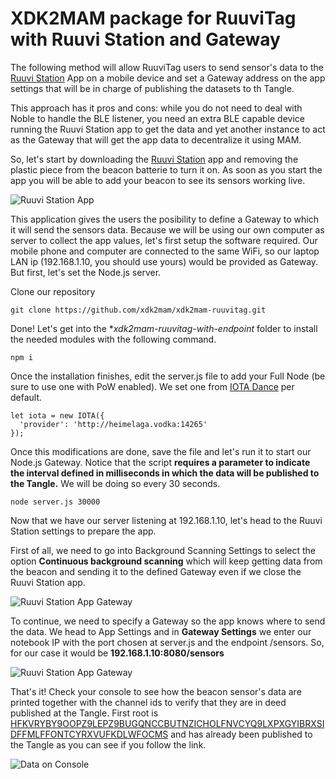 # XDK2MAM package for RuuviTag with Ruuvi Station and Gateway

The following method will allow RuuviTag users to send sensor's data to the [Ruuvi Station](https://play.google.com/store/apps/details?id=com.ruuvi.station&hl=en) App on a mobile device and set a Gateway address on the app settings that will be in charge of publishing the datasets to th Tangle.

This approach has it pros and cons: while you do not need to deal with Noble to handle the BLE listener, you need an extra BLE capable device running the Ruuvi Station app to get the data and yet another instance to act as the Gateway that will get the app data to decentralize it using MAM.

So, let's start by downloading the [Ruuvi Station](https://play.google.com/store/apps/details?id=com.ruuvi.station&hl=en) app and removing the plastic piece from the beacon batterie to turn it on.
As soon as you start the app you will be able to add your beacon to see its sensors working live.

![Ruuvi Station App](https://xdk2mam.io/assets/images/ruuvitag_1.png)

This application gives the users the posibility to define a Gateway to which it will send the sensors data. Because we will be using our own computer as server to collect the app values, let's first setup the software required. 
Our mobile phone and computer are connected to the same WiFi, so our laptop LAN ip (192.168.1.10, you should use yours) would be provided as Gateway. But first, let's set the Node.js server.

Clone our repository

```
git clone https://github.com/xdk2mam/xdk2mam-ruuvitag.git
```

Done! Let's get into the **xdk2mam-ruuvitag-with-endpoint* folder to install the needed modules with the following command. 

```
npm i
```

Once the installation finishes, edit the server.js file to add your Full Node (be sure to use one with PoW enabled). We set one from [IOTA Dance](https://iota.dance) per default.

```
let iota = new IOTA({
  'provider': 'http://heimelaga.vodka:14265'
});
```
Once this modifications are done, save the file and let's run it to start our Node.js Gateway. 
Notice that the script **requires a parameter to indicate the interval defined in milliseconds in which the data will be published to the Tangle.** We will be doing so every 30 seconds.

```
node server.js 30000
```
Now that we have our server listening at 192.168.1.10, let's head to the Ruuvi Station settings to prepare the app.

First of all, we need to go into Background Scanning Settings to select the option **Continuous background scanning** which will keep getting data from the beacon and sending it to the defined Gateway even if we close the Ruuvi Station app.

![Ruuvi Station App Gateway](https://xdk2mam.io/assets/images/ruuvitag_2x.png)

To continue, we need to specify a Gateway so the app knows where to send the data. We head to App Settings and in **Gateway Settings** we enter our notebook IP with the port chosen at server.js and the endpoint /sensors. So, for our case it would be **192.168.1.10:8080/sensors**

![Ruuvi Station App Gateway](https://xdk2mam.io/assets/images/ruuvitag_3.png)


That's it! Check your console to see how the beacon sensor's data are printed together with the channel ids to verify that they are in deed published at the Tangle. First root is [HFKVRYBY9OOPZ9LEPZ9BUGQNCCBUTNZICHOLFNVCYQ9LXPXGYIBRXSIDFFMLFFONTCYRXVUFKDLWFOCMS](https://thetangle.org/mam/HFKVRYBY9OOPZ9LEPZ9BUGQNCCBUTNZICHOLFNVCYQ9LXPXGYIB) and has already been published to the Tangle as you can see if you follow the link.

![Data on Console](https://xdk2mam.io/assets/images/ruuvi_console_gateway.png)


